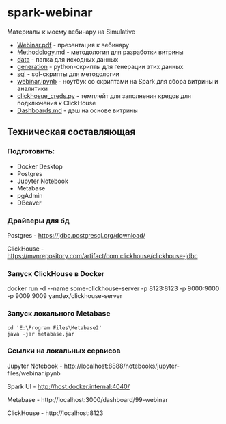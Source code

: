 # spark-webinar

Материалы к моему вебинару на Simulative

- [Webinar.pdf](https://github.com/Aigul9/spark-webinar/tree/main/Webinar.pdf) - презентация к вебинару
- [Methodology.md](https://github.com/Aigul9/spark-webinar/tree/main/Methodology.md) - методология для разработки витрины
- [data](https://github.com/Aigul9/spark-webinar/tree/main/data) - папка для исходных данных
- [generation](https://github.com/Aigul9/spark-webinar/tree/main/generation) - python-скрипты для генерации этих данных
- [sql](https://github.com/Aigul9/spark-webinar/tree/main/sql) - sql-скрипты для методологии
- [webinar.ipynb](https://github.com/Aigul9/spark-webinar/blob/main/webinar.ipynb) - ноутбук со скриптами на Spark для сбора витрины и аналитики
- [clickhosue_creds.py](https://github.com/Aigul9/spark-webinar/blob/main/clickhouse_creds.py) - темплейт для заполнения кредов для подключения к ClickHouse
- [Dashboards.md](https://github.com/Aigul9/spark-webinar/blob/main/Dashboard.md) - дэш на основе витрины


## Техническая составляющая

### Подготовить:

- Docker Desktop
- Postgres
- Jupyter Notebook
- Metabase
- pgAdmin
- DBeaver

### Драйверы для бд

Postgres - https://jdbc.postgresql.org/download/

ClickHouse - https://mvnrepository.com/artifact/com.clickhouse/clickhouse-jdbc

### Запуск ClickHouse в Docker

docker run -d --name some-clickhouse-server -p 8123:8123 -p 9000:9000 -p 9009:9009 yandex/clickhouse-server

### Запуск локального Metabase

```
cd 'E:\Program Files\Metabase2'
java -jar metabase.jar
```

### Ссылки на локальных сервисов

Jupyter Notebook - http://localhost:8888/notebooks/jupyter-files/webinar.ipynb

Spark UI - http://host.docker.internal:4040/

Metabase - http://localhost:3000/dashboard/99-webinar

ClickHouse - http://localhost:8123

